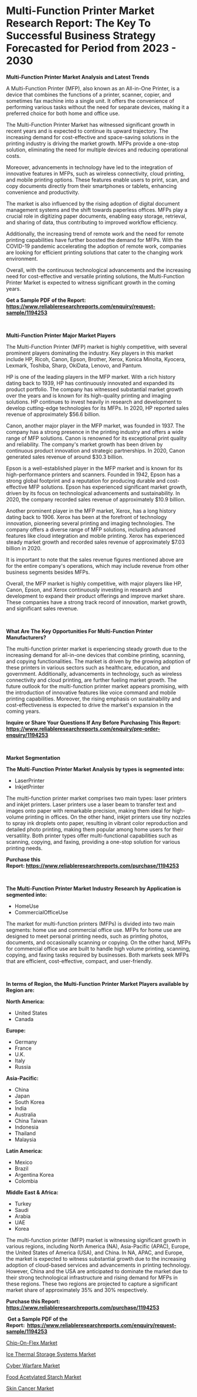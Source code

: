 <p><h1>Multi-Function Printer Market Research Report: The Key To Successful Business Strategy Forecasted for Period from 2023 - 2030</h1></p><p><strong>Multi-Function Printer Market Analysis and Latest Trends</strong></p>
<p><p>A Multi-Function Printer (MFP), also known as an All-in-One Printer, is a device that combines the functions of a printer, scanner, copier, and sometimes fax machine into a single unit. It offers the convenience of performing various tasks without the need for separate devices, making it a preferred choice for both home and office use.</p><p>The Multi-Function Printer Market has witnessed significant growth in recent years and is expected to continue its upward trajectory. The increasing demand for cost-effective and space-saving solutions in the printing industry is driving the market growth. MFPs provide a one-stop solution, eliminating the need for multiple devices and reducing operational costs.</p><p>Moreover, advancements in technology have led to the integration of innovative features in MFPs, such as wireless connectivity, cloud printing, and mobile printing options. These features enable users to print, scan, and copy documents directly from their smartphones or tablets, enhancing convenience and productivity.</p><p>The market is also influenced by the rising adoption of digital document management systems and the shift towards paperless offices. MFPs play a crucial role in digitizing paper documents, enabling easy storage, retrieval, and sharing of data, thus contributing to improved workflow efficiency.</p><p>Additionally, the increasing trend of remote work and the need for remote printing capabilities have further boosted the demand for MFPs. With the COVID-19 pandemic accelerating the adoption of remote work, companies are looking for efficient printing solutions that cater to the changing work environment.</p><p>Overall, with the continuous technological advancements and the increasing need for cost-effective and versatile printing solutions, the Multi-Function Printer Market is expected to witness significant growth in the coming years.</p></p>
<p><strong>Get a Sample PDF of the Report:&nbsp; <a href="https://www.reliableresearchreports.com/enquiry/request-sample/1194253">https://www.reliableresearchreports.com/enquiry/request-sample/1194253</a></strong></p>
<p>&nbsp;</p>
<p><strong>Multi-Function Printer Major Market Players</strong></p>
<p><p>The Multi-Function Printer (MFP) market is highly competitive, with several prominent players dominating the industry. Key players in this market include HP, Ricoh, Canon, Epson, Brother, Xerox, Konica Minolta, Kyocera, Lexmark, Toshiba, Sharp, OkiData, Lenovo, and Pantum.</p><p>HP is one of the leading players in the MFP market. With a rich history dating back to 1939, HP has continuously innovated and expanded its product portfolio. The company has witnessed substantial market growth over the years and is known for its high-quality printing and imaging solutions. HP continues to invest heavily in research and development to develop cutting-edge technologies for its MFPs. In 2020, HP reported sales revenue of approximately $56.6 billion.</p><p>Canon, another major player in the MFP market, was founded in 1937. The company has a strong presence in the printing industry and offers a wide range of MFP solutions. Canon is renowned for its exceptional print quality and reliability. The company's market growth has been driven by continuous product innovation and strategic partnerships. In 2020, Canon generated sales revenue of around $30.3 billion.</p><p>Epson is a well-established player in the MFP market and is known for its high-performance printers and scanners. Founded in 1942, Epson has a strong global footprint and a reputation for producing durable and cost-effective MFP solutions. Epson has experienced significant market growth, driven by its focus on technological advancements and sustainability. In 2020, the company recorded sales revenue of approximately $10.9 billion.</p><p>Another prominent player in the MFP market, Xerox, has a long history dating back to 1906. Xerox has been at the forefront of technology innovation, pioneering several printing and imaging technologies. The company offers a diverse range of MFP solutions, including advanced features like cloud integration and mobile printing. Xerox has experienced steady market growth and recorded sales revenue of approximately $7.03 billion in 2020.</p><p>It is important to note that the sales revenue figures mentioned above are for the entire company's operations, which may include revenue from other business segments besides MFPs.</p><p>Overall, the MFP market is highly competitive, with major players like HP, Canon, Epson, and Xerox continuously investing in research and development to expand their product offerings and improve market share. These companies have a strong track record of innovation, market growth, and significant sales revenue.</p></p>
<p>&nbsp;</p>
<p><strong>What Are The Key Opportunities For Multi-Function Printer Manufacturers?</strong></p>
<p><p>The multi-function printer market is experiencing steady growth due to the increasing demand for all-in-one devices that combine printing, scanning, and copying functionalities. The market is driven by the growing adoption of these printers in various sectors such as healthcare, education, and government. Additionally, advancements in technology, such as wireless connectivity and cloud printing, are further fueling market growth. The future outlook for the multi-function printer market appears promising, with the introduction of innovative features like voice command and mobile printing capabilities. Moreover, the rising emphasis on sustainability and cost-effectiveness is expected to drive the market's expansion in the coming years.</p></p>
<p><strong>Inquire or Share Your Questions If Any Before Purchasing This Report: <a href="https://www.reliableresearchreports.com/enquiry/pre-order-enquiry/1194253">https://www.reliableresearchreports.com/enquiry/pre-order-enquiry/1194253</a></strong></p>
<p>&nbsp;</p>
<p><strong>Market Segmentation</strong></p>
<p><strong>The Multi-Function Printer Market Analysis by types is segmented into:</strong></p>
<p><ul><li>LaserPrinter</li><li>InkjetPrinter</li></ul></p>
<p><p>The multi-function printer market comprises two main types: laser printers and inkjet printers. Laser printers use a laser beam to transfer text and images onto paper with remarkable precision, making them ideal for high-volume printing in offices. On the other hand, inkjet printers use tiny nozzles to spray ink droplets onto paper, resulting in vibrant color reproduction and detailed photo printing, making them popular among home users for their versatility. Both printer types offer multi-functional capabilities such as scanning, copying, and faxing, providing a one-stop solution for various printing needs.</p></p>
<p><strong>Purchase this Report:&nbsp;<a href="https://www.reliableresearchreports.com/purchase/1194253">https://www.reliableresearchreports.com/purchase/1194253</a></strong></p>
<p>&nbsp;</p>
<p><strong>The Multi-Function Printer Market Industry Research by Application is segmented into:</strong></p>
<p><ul><li>HomeUse</li><li>CommercialOfficeUse</li></ul></p>
<p><p>The market for multi-function printers (MFPs) is divided into two main segments: home use and commercial office use. MFPs for home use are designed to meet personal printing needs, such as printing photos, documents, and occasionally scanning or copying. On the other hand, MFPs for commercial office use are built to handle high volume printing, scanning, copying, and faxing tasks required by businesses. Both markets seek MFPs that are efficient, cost-effective, compact, and user-friendly.</p></p>
<p>&nbsp;</p>
<p><strong>In terms of Region, the Multi-Function Printer Market Players available by Region are:</strong></p>
<p>
    <p> <strong> North America: </strong>
        <ul>
            <li>United States</li>
            <li>Canada</li>
        </ul>
        </p> 
    <p> <strong> Europe: </strong>
        <ul>
            <li>Germany</li>
            <li>France</li>
            <li>U.K.</li>
            <li>Italy</li>
            <li>Russia</li>
        </ul>
        </p> 
    <p> <strong> Asia-Pacific: </strong>
        <ul>
            <li>China</li>
            <li>Japan</li>
            <li>South Korea</li>
            <li>India</li>
            <li>Australia</li>
            <li>China Taiwan</li>
            <li>Indonesia</li>
            <li>Thailand</li>
            <li>Malaysia</li>
        </ul>
        </p> 
    <p> <strong> Latin America: </strong>
        <ul>
            <li>Mexico</li>
            <li>Brazil</li>
            <li>Argentina Korea</li>
            <li>Colombia</li>
        </ul>
        </p> 
    <p> <strong> Middle East & Africa: </strong>
        <ul>
            <li>Turkey</li>
            <li>Saudi</li>
            <li>Arabia</li>
            <li>UAE</li>
            <li>Korea</li>
        </ul>
    </p>
    </p>
<p><p>The multi-function printer (MFP) market is witnessing significant growth in various regions, including North America (NA), Asia-Pacific (APAC), Europe, the United States of America (USA), and China. In NA, APAC, and Europe, the market is expected to witness substantial growth due to the increasing adoption of cloud-based services and advancements in printing technology. However, China and the USA are anticipated to dominate the market due to their strong technological infrastructure and rising demand for MFPs in these regions. These two regions are projected to capture a significant market share of approximately 35% and 30% respectively.</p></p>
<p><strong>Purchase this Report: <a href="https://www.reliableresearchreports.com/purchase/1194253">https://www.reliableresearchreports.com/purchase/1194253</a></strong></p>
<p>&nbsp;<strong>Get a Sample PDF of the Report:&nbsp;&nbsp;<a href="https://www.reliableresearchreports.com/enquiry/request-sample/1194253">https://www.reliableresearchreports.com/enquiry/request-sample/1194253</a></strong></p>
<p><strong></strong></p>
<p><p><a href="https://github.com/BryceTownsendr/Market-Research-Report-List-1/blob/main/chip-on-flex-market.md">Chip-On-Flex Market</a></p><p><a href="https://www.linkedin.com/pulse/ice-thermal-storage-systems-market-insights-players-c3oge/">Ice Thermal Storage Systems Market</a></p><p><a href="https://medium.com/@yjwzfixtb68151/cyber-warfare-market-size-cagr-trends-2024-2030-f47273998b8f">Cyber Warfare Market</a></p><p><a href="https://github.com/WillieWoodard/Market-Research-Report-List-1/blob/main/food-acetylated-starch-market.md">Food Acetylated Starch Market</a></p><p><a href="https://medium.com/@adeafrashri2022/skin-cancer-market-size-cagr-trends-2024-2030-4e68950babbc">Skin Cancer Market</a></p></p>